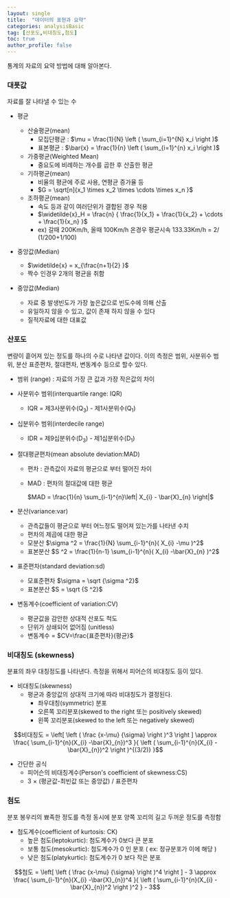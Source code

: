 ```yaml
---
layout: single
title:  "데이터의 표현과 요약"
categories: analysisBasic
tag: [산포도,비대칭도,첨도]
toc: true
author_profile: false
---
```


통계의 자료의 요약 방법에 대해 알아본다.

### 대푯값
자료를  잘 나타낼 수 있는 수

* 평균
  * 산술평균(mean)
    * 모집단평균 : $\mu = \frac{1}{N} \left ( \sum_{i=1}^{N} x_i \right )$
    * 표본평균 :  $\bar{x} = \frac{1}{n} \left ( \sum_{i=1}^{n} x_i \right )$
  * 가중평균(Weighted Mean)
    * 중요도에 비례하는 개수를 곱한 후 산출한  평균
  * 기하평균(mean)
    * 비율의 평균에 주로 사용, 연평균  증가율 등
    * $G = \sqrt[n]{x_1 \times x_2 \times \cdots \times x_n }$
  * 조하평균(mean)
    * 속도 등과 같이 여러단위가 결합된 경우 적용
    * $\widetilde{x}_H = \frac{n} { \frac{1}{x_1} + \frac{1}{x_2} + \cdots + \frac{1}{x_n} }$
    * ex) 갈때 200Km/h, 올때 100Km/h 온경우  평균시속 133.33Km/h = 2/ (1/200+1/100)
  
* 중앙값(Median)
  * $\widetilde{x} = x_{\frac{n+1}{2} }$
  * 짝수 인경우 2개의 평균을 취함
  
* 중앙값(Median)
  * 자료 중 발생빈도가 가장 높은값으로 빈도수에 의해 산출
  * 유일하지 않을 수 있고, 값이 존재 하지 않을 수 있다
  * 질적자료에 대한 대표값
  

###  산포도
변량이  흩어져  있는 정도를 하나의 수로 나타낸 값이다.
이의 측정은 범위, 사분위수 범위, 분산 표준편차, 절대편차, 변동계수 등으로 할수 있다.

* 범위 (range) : 자료의 가장 큰 값과 가장 작은값의 차이
* 사분위수 범위(interquartile range: IQR)
  - IQR = 제3사분위수(Q<sub>3</sub>) - 제1사분위수(Q<sub>1</sub>)  

* 십분위수  범위(interdecile range)
  - IDR = 제9십분위수(D<sub>3</sub>) - 제1십분위수(D<sub>1</sub>)

* 절대평균편차(mean absolute deviation:MAD)
  - 편차 : 관측값이 자료의 평균으로 부터 떨어진  차이
  - MAD : 편차의 절대값에 대한 평균
  
    $MAD = \frac{1}{n}  \sum_{i-1}^{n}\left| X_{i} - \bar{X}_{n} \right|$

* 분산(variance:var)
  * 관측값들이 평균으로 부터 어느정도 떨어져 있는가를 나타낸 수치
  * 편차의 제곱에 대한 평균
  * 모분산 $\sigma ^2 = \frac{1}{N}  \sum_{i-1}^{n}( X_{i} -\mu  )^2$
  * 표본분산 $S ^2 = \frac{1}{n-1}  \sum_{i-1}^{n}( X_{i} -\bar{X}_{n}  )^2$


* 표준편차(standard deviation:sd)
  * 모표준편차 $\sigma = \sqrt {\sigma ^2}$
  * 표본분산 $S = \sqrt {S ^2}$
  
* 변동계수(coefficient of variation:CV)
  * 평균값을  감안한 상대적 산포도 척도
  * 단위가 상쇄되어 없어짐 (unitless)
  * 변동계수 = $CV=\frac{표준편차}{평균}$


###  비대칭도  (skewness)
분표의 좌우 대칭정도를 나타낸다.
측정을  위해서 피어슨의 비대칭도 등이 있다.

* 비대칭도(skewness)
    * 평균과 중앙값의 상대적 크기에 따라 비대칭도가 결정된다.
        * 좌우대칭(symmetric) 분포
        * 오른쪽 꼬리분포(skewed to the right 또는 positively  skewed)
        * 왼쪽 꼬리분포(skewed to the left 또는 negatively  skewed)

$$비대칭도 = \left[
\left (
\frac {x-\mu} {\sigma}
\right )^3
\right ] \approx \frac{ \sum_{i-1}^{n}(X_{i} -\bar{X}_{n})^3 }{ \left (  \sum_{i-1}^{n}(X_{i} -\bar{X}_{n})^2 \right )^{(3/2)} }$$


* 간단한 공식
  * 피어슨의 비대칭계수(Person's coefficient of skewness:CS)
  * 3 × (평균값-최빈값 또는 중앙값) / 표준편차


###  첨도
분포 봉우리의 뾰족한 정도를 측정
동시에 분포 양쪽 꼬리의 길고 두꺼운 정도를 측정함

* 첨도계수(coefficient of kurtosis: CK)
  * 높은 첨도(leptokurtic): 첨도계수가 0보다 큰 분포
  * 보통 첨도(mesokurtic): 첨도계수가 0 인 분포 ( ex: 정규분포가 이에 해당 )
  * 낮은 첨도(platykurtic): 첨도계수가 0 보다 작은 분포

$$첨도 = \left[
\left (
\frac {x-\mu} {\sigma}
\right )^4
\right ] - 3 \approx \frac{ \sum_{i-1}^{n}(X_{i} -\bar{X}_{n})^4 }{ \left (  \sum_{i-1}^{n}(X_{i} -\bar{X}_{n})^2 \right )^2 } -  3$$